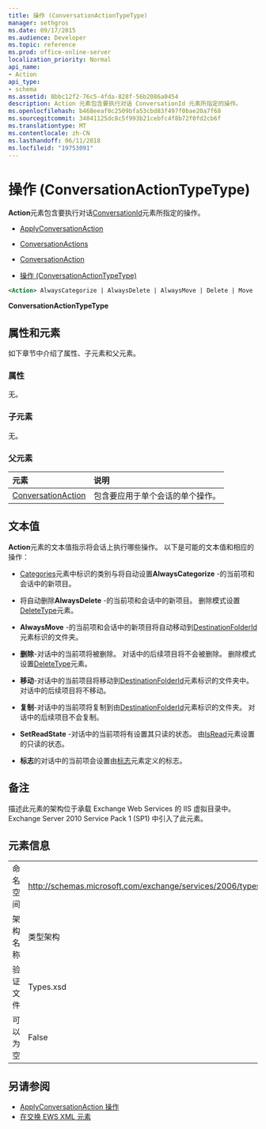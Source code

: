 ```yaml
---
title: 操作 (ConversationActionTypeType)
manager: sethgros
ms.date: 09/17/2015
ms.audience: Developer
ms.topic: reference
ms.prod: office-online-server
localization_priority: Normal
api_name:
- Action
api_type:
- schema
ms.assetid: 8bbc12f2-76c5-4fda-828f-56b2086a0454
description: Action 元素包含要执行对话 ConversationId 元素所指定的操作。
ms.openlocfilehash: b468eeaf0c2509bfa53cbd83f497f0bae20a7f68
ms.sourcegitcommit: 34041125dc8c5f993b21cebfc4f8b72f0fd2cb6f
ms.translationtype: MT
ms.contentlocale: zh-CN
ms.lasthandoff: 06/11/2018
ms.locfileid: "19753091"
---
```

# <a name="action-conversationactiontypetype"></a>操作 (ConversationActionTypeType)

**Action**元素包含要执行对话[ConversationId](conversationid.md)元素所指定的操作。 
  
- [ApplyConversationAction](applyconversationaction.md)
  
- [ConversationActions](conversationactions.md)
  
- [ConversationAction](conversationaction.md)
  
- [操作 (ConversationActionTypeType)](action-conversationactiontypetype.md)
  
```XML
<Action> AlwaysCategorize | AlwaysDelete | AlwaysMove | Delete | Move | Copy | SetReadState </Action>
```

 **ConversationActionTypeType**
## <a name="attributes-and-elements"></a>属性和元素

如下章节中介绍了属性、子元素和父元素。
  
### <a name="attributes"></a>属性

无。
  
### <a name="child-elements"></a>子元素

无。
  
### <a name="parent-elements"></a>父元素

|**元素**|**说明**|
|:-----|:-----|
|[ConversationAction](conversationaction.md) <br/> |包含要应用于单个会话的单个操作。  <br/> |
   
## <a name="text-value"></a>文本值

**Action**元素的文本值指示将会话上执行哪些操作。 以下是可能的文本值和相应的操作： 
  
- [Categories](categories-ex15websvcsotherref.md)元素中标识的类别与将自动设置**AlwaysCategorize** -的当前项和会话中的新项目。 
    
- 将自动删除**AlwaysDelete** -的当前项和会话中的新项目。 删除模式设置[DeleteType](deletetype.md)元素。 
    
- **AlwaysMove** -的当前项和会话中的新项目将自动移动到[DestinationFolderId](destinationfolderid.md)元素标识的文件夹。 
    
- **删除**-对话中的当前项将被删除。 对话中的后续项目将不会被删除。 删除模式设置[DeleteType](deletetype.md)元素。 
    
- **移动**-对话中的当前项目将移动到[DestinationFolderId](destinationfolderid.md)元素标识的文件夹中。 对话中的后续项目将不移动。 
    
- **复制**-对话中的当前项将复制到由[DestinationFolderId](destinationfolderid.md)元素标识的文件夹。 对话中的后续项目不会复制。 
    
- **SetReadState** -对话中的当前项将有设置其只读的状态。 由[IsRead](isread.md)元素设置的只读的状态。 
    
- **标志**的对话中的当前项会设置由[标志](flag.md)元素定义的标志。 
    
## <a name="remarks"></a>备注

描述此元素的架构位于承载 Exchange Web Services 的 IIS 虚拟目录中。Exchange Server 2010 Service Pack 1 (SP1) 中引入了此元素。
  
## <a name="element-information"></a>元素信息

|||
|:-----|:-----|
|命名空间  <br/> |http://schemas.microsoft.com/exchange/services/2006/types  <br/> |
|架构名称  <br/> |类型架构  <br/> |
|验证文件  <br/> |Types.xsd  <br/> |
|可以为空  <br/> |False  <br/> |
   
## <a name="see-also"></a>另请参阅

- [ApplyConversationAction 操作](applyconversationaction-operation.md)
- [在交换 EWS XML 元素](ews-xml-elements-in-exchange.md)

